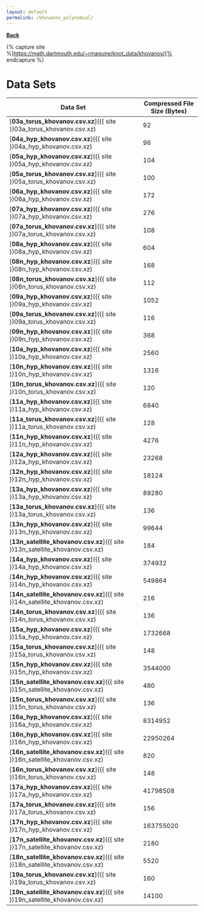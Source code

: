 ```yaml
---
layout: default
permalink: /khovanov_polynomial/
---
```

[**Back**](../)

{% capture site %}https://math.dartmouth.edu/~rmaguire/knot_data/khovanov/{% endcapture %}

# Data Sets

| Data Set | Compressed File Size (Bytes) |
|----------|------------------------------|
| [**03a_torus_khovanov.csv.xz**]({{ site }}03a_torus_khovanov.csv.xz)           |         92 |
| [**04a_hyp_khovanov.csv.xz**]({{ site }}04a_hyp_khovanov.csv.xz)               |         96 |
| [**05a_hyp_khovanov.csv.xz**]({{ site }}05a_hyp_khovanov.csv.xz)               |        104 |
| [**05a_torus_khovanov.csv.xz**]({{ site }}05a_torus_khovanov.csv.xz)           |        100 |
| [**06a_hyp_khovanov.csv.xz**]({{ site }}06a_hyp_khovanov.csv.xz)               |        172 |
| [**07a_hyp_khovanov.csv.xz**]({{ site }}07a_hyp_khovanov.csv.xz)               |        276 |
| [**07a_torus_khovanov.csv.xz**]({{ site }}07a_torus_khovanov.csv.xz)           |        108 |
| [**08a_hyp_khovanov.csv.xz**]({{ site }}08a_hyp_khovanov.csv.xz)               |        604 |
| [**08n_hyp_khovanov.csv.xz**]({{ site }}08n_hyp_khovanov.csv.xz)               |        168 |
| [**08n_torus_khovanov.csv.xz**]({{ site }}08n_torus_khovanov.csv.xz)           |        112 |
| [**09a_hyp_khovanov.csv.xz**]({{ site }}09a_hyp_khovanov.csv.xz)               |       1052 |
| [**09a_torus_khovanov.csv.xz**]({{ site }}09a_torus_khovanov.csv.xz)           |        116 |
| [**09n_hyp_khovanov.csv.xz**]({{ site }}09n_hyp_khovanov.csv.xz)               |        368 |
| [**10a_hyp_khovanov.csv.xz**]({{ site }}10a_hyp_khovanov.csv.xz)               |       2560 |
| [**10n_hyp_khovanov.csv.xz**]({{ site }}10n_hyp_khovanov.csv.xz)               |       1316 |
| [**10n_torus_khovanov.csv.xz**]({{ site }}10n_torus_khovanov.csv.xz)           |        120 |
| [**11a_hyp_khovanov.csv.xz**]({{ site }}11a_hyp_khovanov.csv.xz)               |       6840 |
| [**11a_torus_khovanov.csv.xz**]({{ site }}11a_torus_khovanov.csv.xz)           |        128 |
| [**11n_hyp_khovanov.csv.xz**]({{ site }}11n_hyp_khovanov.csv.xz)               |       4276 |
| [**12a_hyp_khovanov.csv.xz**]({{ site }}12a_hyp_khovanov.csv.xz)               |      23268 |
| [**12n_hyp_khovanov.csv.xz**]({{ site }}12n_hyp_khovanov.csv.xz)               |      18124 |
| [**13a_hyp_khovanov.csv.xz**]({{ site }}13a_hyp_khovanov.csv.xz)               |      89280 |
| [**13a_torus_khovanov.csv.xz**]({{ site }}13a_torus_khovanov.csv.xz)           |        136 |
| [**13n_hyp_khovanov.csv.xz**]({{ site }}13n_hyp_khovanov.csv.xz)               |      99644 |
| [**13n_satellite_khovanov.csv.xz**]({{ site }}13n_satellite_khovanov.csv.xz)   |        184 |
| [**14a_hyp_khovanov.csv.xz**]({{ site }}14a_hyp_khovanov.csv.xz)               |     374932 |
| [**14n_hyp_khovanov.csv.xz**]({{ site }}14n_hyp_khovanov.csv.xz)               |     549864 |
| [**14n_satellite_khovanov.csv.xz**]({{ site }}14n_satellite_khovanov.csv.xz)   |        216 |
| [**14n_torus_khovanov.csv.xz**]({{ site }}14n_torus_khovanov.csv.xz)           |        136 |
| [**15a_hyp_khovanov.csv.xz**]({{ site }}15a_hyp_khovanov.csv.xz)               |    1732668 |
| [**15a_torus_khovanov.csv.xz**]({{ site }}15a_torus_khovanov.csv.xz)           |        148 |
| [**15n_hyp_khovanov.csv.xz**]({{ site }}15n_hyp_khovanov.csv.xz)               |    3544000 |
| [**15n_satellite_khovanov.csv.xz**]({{ site }}15n_satellite_khovanov.csv.xz)   |        480 |
| [**15n_torus_khovanov.csv.xz**]({{ site }}15n_torus_khovanov.csv.xz)           |        136 |
| [**16a_hyp_khovanov.csv.xz**]({{ site }}16a_hyp_khovanov.csv.xz)               |    8314952 |
| [**16n_hyp_khovanov.csv.xz**]({{ site }}16n_hyp_khovanov.csv.xz)               |   22950264 |
| [**16n_satellite_khovanov.csv.xz**]({{ site }}16n_satellite_khovanov.csv.xz)   |        820 |
| [**16n_torus_khovanov.csv.xz**]({{ site }}16n_torus_khovanov.csv.xz)           |        148 |
| [**17a_hyp_khovanov.csv.xz**]({{ site }}17a_hyp_khovanov.csv.xz)               |   41798508 |
| [**17a_torus_khovanov.csv.xz**]({{ site }}17a_torus_khovanov.csv.xz)           |        156 |
| [**17n_hyp_khovanov.csv.xz**]({{ site }}17n_hyp_khovanov.csv.xz)               |  163755020 |
| [**17n_satellite_khovanov.csv.xz**]({{ site }}17n_satellite_khovanov.csv.xz)   |       2180 |
| [**18n_satellite_khovanov.csv.xz**]({{ site }}18n_satellite_khovanov.csv.xz)   |       5520 |
| [**19a_torus_khovanov.csv.xz**]({{ site }}19a_torus_khovanov.csv.xz)           |        160 |
| [**19n_satellite_khovanov.csv.xz**]({{ site }}19n_satellite_khovanov.csv.xz)   |      14100 |
